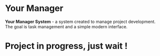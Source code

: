 # Your Manager

**Your Manager System** - a system created to manage project development. The goal is task management and a simple modern interface.


# Project in progress, just wait !

